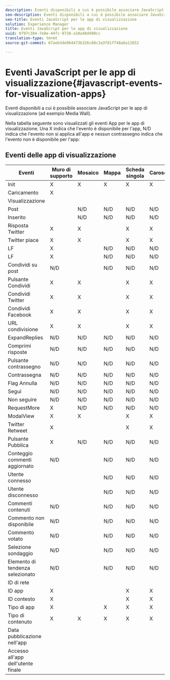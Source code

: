 ```yaml
---
description: Eventi disponibili a cui è possibile associare JavaScript per le app di visualizzazione (ad esempio Media Wall).
seo-description: Eventi disponibili a cui è possibile associare JavaScript per le app di visualizzazione (ad esempio Media Wall).
seo-title: Eventi JavaScript per le app di visualizzazione
solution: Experience Manager
title: Eventi JavaScript per le app di visualizzazione
uuid: 0797c384-7e8e-44fc-9738-a10a48d490cc
translation-type: tm+mt
source-git-commit: 67aeb3de964473b326c88c3a3f81ff48a6a12652

---
```



# Eventi JavaScript per le app di visualizzazione{#javascript-events-for-visualization-apps}

Eventi disponibili a cui è possibile associare JavaScript per le app di visualizzazione (ad esempio Media Wall).

Nella tabella seguente sono visualizzati gli eventi App per le app di visualizzazione. Una X indica che l'evento è disponibile per l'app, N/D indica che l'evento non si applica all'app e nessun contrassegno indica che l'evento non è disponibile per l'app:

## Eventi delle app di visualizzazione

| Eventi | Muro di supporto | Mosaico | Mappa | Scheda singola | Carosello | Pulsante Post | FilmStrip |
|---|---|---|---|---|---|---|---|
| Init | X | X | X | X | X | X | X |
| Caricamento | X |  |  |  |  |  |  |
| Visualizzazione |  |  |  |  |  |  |  |
| Post |  | N/D | N/D | N/D | N/D |  | N/D |
| Inserito |  | N/D | N/D | N/D | N/D |  | N/D |
| Risposta Twitter | X | X |  | X | X | N/D | X |
| Twitter piace | X | X |  | X | X | N/D | X |
| LF | X |  | N/D | N/D | N/D | N/D | N/D |
| LF | X |  | N/D | N/D | N/D | N/D | N/D |
| Condividi su post | N/D |  | N/D | N/D | N/D | N/D | N/D |
| Pulsante Condividi | X | X |  | X | X | N/D | X |
| Condividi Twitter | X | X |  | X | X | N/D | X |
| Condividi Facebook | X | X |  | X | X | N/D | X |
| URL condivisione | X | X |  | X | X | N/D | X |
| ExpandReplies | N/D | N/D | N/D | N/D | N/D | N/D | N/D |
| Comprimi risposte | N/D | N/D | N/D | N/D | N/D | N/D | N/D |
| Pulsante contrassegno | N/D | N/D | N/D | N/D | N/D | N/D | N/D |
| Contrassegna | N/D | N/D | N/D | N/D | N/D | N/D | N/D |
| Flag Annulla | N/D | N/D | N/D | N/D | N/D | N/D | N/D |
| Segui | N/D | N/D | N/D | N/D | N/D | N/D | N/D |
| Non seguire | N/D | N/D | N/D | N/D | N/D | N/D | N/D |
| RequestMore | X | N/D | N/D | N/D | N/D | N/D | N/D |
| ModalView | X | X |  | X | X | N/D | X |
| Twitter Retweet | X |  |  | X | X | N/D | X |
| Pulsante Pubblica | X | N/D | N/D | N/D | N/D | X | N/D |
| Conteggio commenti aggiornato | N/D |  | N/D | N/D | N/D | N/D | N/D |
| Utente connesso |  |  | N/D | N/D | N/D |  | N/D |
| Utente disconnesso |  |  | N/D | N/D | N/D |  | N/D |
| Commenti contenuti | N/D |  | N/D | N/D | N/D | N/D | N/D |
| Commento non disponibile | N/D |  | N/D | N/D | N/D | N/D | N/D |
| Commento votato | N/D |  | N/D | N/D | N/D | N/D | N/D |
| Selezione sondaggio | N/D |  | N/D | N/D | N/D | N/D | N/D |
| Elemento di tendenza selezionato | N/D |  | N/D | N/D | N/D | N/D | N/D |
| ID di rete |  |  |  |  |  |  | N/D |
| ID app | X |  |  | X | X | X | X |
| ID contesto | X |  |  | X | X | X | X |
| Tipo di app | X |  | X | X | X | X | X |
| Tipo di contenuto | X | X | X | X | X | X |  |
| Data pubblicazione nell'app |  |  |  |  |  |  |  |
| Accesso all'app dell'utente finale |  |  |  |  |  |  |  |
